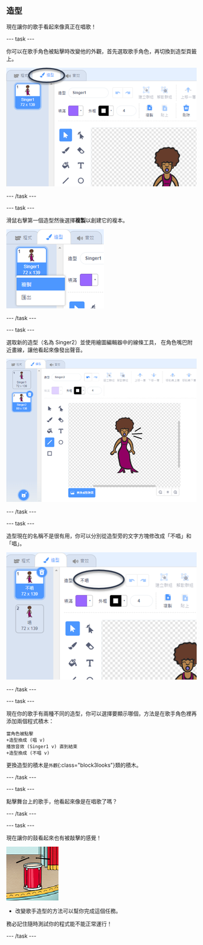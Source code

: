 ## 造型

現在讓你的歌手看起來像真正在唱歌！

\--- task \---

你可以在歌手角色被點擊時改變他的外觀，首先選取歌手角色，再切換到造型頁籤上。

![截圖](images/band-singer-costume-annotated.png)

\--- /task \---

\--- task \---

滑鼠右擊第一個造型然後選擇**複製**以創建它的複本。

![截圖](images/band-singer-duplicate.png)

\--- /task \---

\--- task \---

選取新的造型（名為 Singer2）並使用繪圖編輯器中的線條工具， 在角色嘴巴附近畫線，讓他看起來像發出聲音。

![截圖](images/band-singer-click.png)

\--- /task \---

\--- task \---

造型現在的名稱不是很有用，你可以分別從造型旁的文字方塊修改成「不唱」和「唱」。

![截圖](images/band-singer-name-annotated.png)

\--- /task \---

\--- task \---

現在你的歌手有兩種不同的造型，你可以選擇要顯示哪個，方法是在歌手角色裡再添加兩個程式積木：

```blocks3
當角色被點擊
+造型換成 (唱 v)
播放音效 (Singer1 v) 直到結束
+造型換成 (不唱 v)
```

更換造型的積木是`外觀`{:class="block3looks"}類的積木。

\--- /task \---

\--- task \---

點擊舞台上的歌手，他看起來像是在唱歌了嗎？

\--- /task \---

\--- task \---

現在讓你的鼓看起來也有被敲擊的感覺！

![截圖](images/band-drum-final.png)

- 改變歌手造型的方法可以幫你完成這個任務。

務必記住隨時測試你的程式能不能正常運行！

\--- /task \---